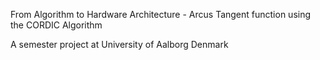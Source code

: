 
From Algorithm to Hardware Architecture - Arcus Tangent function using the CORDIC Algorithm

A semester project at University of Aalborg Denmark
